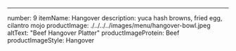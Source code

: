 ---
number: 9
itemName: Hangover
description: yuca hash browns, fried egg, cilantro mojo
productImage: ./../../../images/menu/hangover-bowl.jpeg
altText: "Beef Hangover Platter"
productImageProtein: Beef
productImageStyle: Hangover